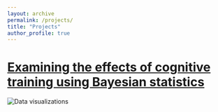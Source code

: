 ```yaml
---
layout: archive
permalink: /projects/
title: "Projects"
author_profile: true
---
```



# [Examining the effects of cognitive training using Bayesian statistics](https://danielfellman.github.io/machine-learning/bayes)
<img src="{{ site.url }}{{ site.baseurl }}/images/bayes1.jpg" alt="Data visualizations">
